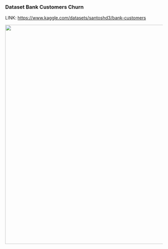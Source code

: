 ### Dataset Bank Customers Churn 

LINK: https://www.kaggle.com/datasets/santoshd3/bank-customers


<div align="center">
<img src="https://storage.googleapis.com/kaggle-datasets-images/35847/51854/b2993555e528d09e8c4792b78f0f78d3/dataset-cover.jpg?t=2019-08-03-18-19-59?raw=true" width="700px" />
</div>
